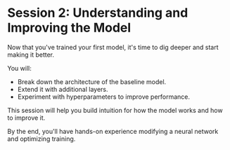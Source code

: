 # Session 2: Understanding and Improving the Model

Now that you've trained your first model, it's time to dig deeper and start
making it better.

You will:
- Break down the architecture of the baseline model.
- Extend it with additional layers.
- Experiment with hyperparameters to improve performance.

This session will help you build intuition for how the model works and how to
improve it.

By the end, you'll have hands-on experience modifying a neural network and
optimizing training.
